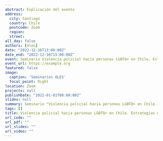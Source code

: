 ```yaml
---
abstract: Explicación del evento
address:
  city: Santiago
  country: Chile
  postcode: Zoom
  region: 
  street: 
all_day: false
authors: [oles]
date: "2022-12-16T13:00:00Z"
date_end: "2022-12-16T15:00:00Z"
event: Seminario Violencia policial hacia personas LGBTQ+ en Chile. Estrategias de deshumanización politico-sexuales
event_url: https://example.org
featured: false
image:
  caption: 'Seminarios OLES'
  focal_point: Right
location: Zoom
projects: null
publishDate: "2022-01-01T00:00:00Z"
slides: null
summary: Seminario "Violencia policial hacia personas LGBTQ+ en Chile. Estrategias de deshumanización politico-sexuales". Jaime Barrientos Delgado.
tags: []
title: Violencia policial hacia personas LGBTQ+ en Chile. Estrategias de deshumanización politico-sexuales
url_code: ""
url_pdf: ""
url_slides: ""
url_video: ""
---
```




